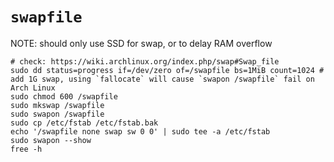 # `swapfile`


NOTE: should only use SSD for swap, or to delay RAM overflow

```shell script
# check: https://wiki.archlinux.org/index.php/swap#Swap_file
sudo dd status=progress if=/dev/zero of=/swapfile bs=1MiB count=1024 # add 1G swap, using `fallocate` will cause `swapon /swapfile` fail on Arch Linux
sudo chmod 600 /swapfile
sudo mkswap /swapfile
sudo swapon /swapfile
sudo cp /etc/fstab /etc/fstab.bak
echo '/swapfile none swap sw 0 0' | sudo tee -a /etc/fstab
sudo swapon --show
free -h
```
